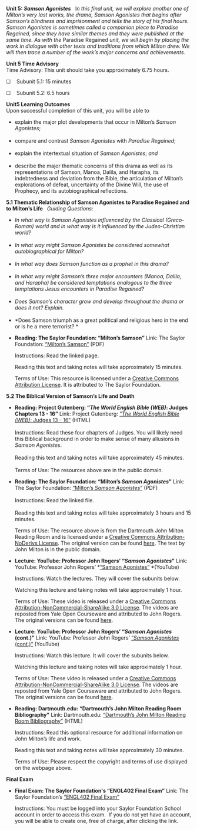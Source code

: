 **Unit 5: *Samson Agonistes*** <span id="5"></span> 
I*n this final unit, we will explore another one of Milton’s very last
works, the drama, Samson Agonistes that begins after Samson’s blindness
and imprisonment and tells the story of his final hours. Samson
Agonistes is sometimes called a companion piece to Paradise Regained,
since they have similar themes and they were published at the same time.
As with the* Paradise Regained *unit, we will begin by placing the work
in dialogue with other texts and traditions from which Milton drew. We
will then trace a number of the work’s major concerns and achievements.*

**Unit 5 Time Advisory**  
Time Advisory: This unit should take you approximately 6.75 hours.  
  
 ☐    Subunit 5.1: 15 minutes  
  
 ☐    Subunit 5.2: 6.5 hours

**Unit5 Learning Outcomes**  
Upon successful completion of this unit, you will be able to  
-   explain the major plot developments that occur in Milton’s *Samson
    Agonistes*;  
      
-   compare and contrast *Samson Agonistes* with *Paradise Regained*;  
      
-   explain the intertextual situation of *Samson Agonistes*; *and*  
      
-   describe the major thematic concerns of this drama as well as its
    representations of Samson, Manoa, Dalila, and Harapha, its
    indebtedness and deviation from the Bible, the articulation of
    Milton’s explorations of defeat, uncertainty of the Divine Will, the
    use of Prophecy, and its autobiographical reflections.

**5.1 Thematic Relationship of Samson Agonistes to Paradise Regained and
to Milton’s Life** <span id="5.1"></span> 
*Guiding Questions:*  

-   *In what way is Samson Agonistes influenced by the Classical
    (Greco-Roman) world and in what way is it influenced by the
    Judeo-Christian world?*  
      
-   *In what way might Samson Agonistes be considered somewhat
    autobiographical for Milton?*  
      
-   *In what way does Samson function as a prophet in this drama?*  
      
-   *In what way might Samson’s three major encounters (Manoa, Dalila,
    and Harapha) be considered temptations analogous to the three
    temptations Jesus encounters in Paradise Regained?*  
      
-   *Does Samson’s character grow and develop throughout the drama or
    does it not? Explain.*  
      
-   *Does Samson triumph as a great political and religious hero in the
    end or is he a mere terrorist? *

<!-- -->

-   **Reading: The Saylor Foundation: “Milton’s Samson”**
    Link: The Saylor Foundation: [“Milton’s
    Samson”](http://www.saylor.org/site/wp-content/uploads/2013/06/ENGL402-OC-5.1-Miltons-Samson-FINAL.pdf)
    (PDF)  
      
     Instructions: Read the linked page.  
      
     Reading this text and taking notes will take approximately 15
    minutes.  
      
     Terms of Use: This resource is licensed under a [Creative Commons
    Attribution License](http://creativecommons.org/licenses/by/3.0/).
    It is attributed to The Saylor Foundation. 

**5.2 The Biblical Version of Samson’s Life and Death** <span
id="5.2"></span> 
-   **Reading: Project Gutenberg: “*The World English Bible (WEB)*:
    Judges Chapters 13 - 16”**
    Link: Project Gutenberg: [“*The World English Bible (WEB)*: Judges
    13 - 16”](http://www.gutenberg.org/dirs/etext05/web0710h.htm)
    (HTML)  
        
     Instructions: Read these four chapters of Judges. You will likely
    need this Biblical background in order to make sense of many
    allusions in *Samson Agonistes*.  
        
     Reading this text and taking notes will take approximately 45
    minutes.  
        
     Terms of Use: The resources above are in the public domain. 

-   **Reading: The Saylor Foundation: “Milton’s *Samson Agonistes*”**
    Link: The Saylor Foundation: [“Milton’s *Samson
    Agonistes*”](http://www.saylor.org/site/wp-content/uploads/2012/08/ENGL402-Milton-Samson-Agonistes.pdf) (PDF)  
        
     Instructions: Read the linked file.  
        
     Reading this text and taking notes will take approximately 3 hours
    and 15 minutes.  
      
     Terms of Use: The resource above is from the Dartmouth John Milton
    Reading Room and is licensed under a [Creative Commons
    Attribution-NoDerivs
    License](http://creativecommons.org/licenses/by-nd/3.0/us/). The
    original version can be
    found [here](http://www.dartmouth.edu/~milton/reading_room/pr/book_1/index.shtml).
    The text by John Milton is in the public domain. 

-   **Lecture: YouTube: Professor John Rogers’ “*Samson Agonistes*”**
    Link: YouTube: Professor John Rogers’ *[“Samson
    Agonistes”](http://www.youtube.com/watch?v=JBYnHy6YxOU) *(YouTube)  
      
     Instructions: Watch the lectures. They will cover the subunits
    below.  
      
     Watching this lecture and taking notes will take approximately 1
    hour.  
      
     Terms of Use: These video is released under a [Creative Commons
    Attribution-NonCommercial-ShareAlike 3.0
    License](http://creativecommons.org/licenses/by-nc-sa/3.0/us/). The
    videos are reposted from Yale Open Courseware and attributed to John
    Rogers. The original versions can be
    found [here](http://oyc.yale.edu/english/engl-220#sessions). 

-   **Lecture: YouTube: Professor John Rogers’ “*Samson Agonistes*
    (cont.)”**
    Link: YouTube: Professor John Rogers’ [“*Samson Agonistes*
    (cont.)”](http://www.youtube.com/watch?v=at3F0DFArpQ) (YouTube)  
      
     Instructions: Watch this lecture. It will cover the subunits
    below.  
      
     Watching this lecture and taking notes will take approximately 1
    hour.  
      
     Terms of Use: These video is released under a [Creative Commons
    Attribution-NonCommercial-ShareAlike 3.0
    License](http://creativecommons.org/licenses/by-nc-sa/3.0/us/). The
    videos are reposted from Yale Open Courseware and attributed to John
    Rogers. The original versions can be
    found [here](http://oyc.yale.edu/english/engl-220#sessions). 

-   **Reading: Dartmouth.edu: “Dartmouth’s John Milton Reading Room
    Bibliography”**
    Link: Dartmouth.edu: [“Dartmouth’s John Milton Reading Room
    Bibliography”](http://www.dartmouth.edu/~milton/reading_room/bibliography/a-b/index.shtml) (HTML)  
      
     Instructions: Read this optional resource for additional
    information on John Milton’s life and work.  
      
     Reading this text and taking notes will take approximately 30
    minutes.  
      
     Terms of Use: Please respect the copyright and terms of use
    displayed on the webpage above.

**Final Exam** <span id="6"></span> 
-   **Final Exam: The Saylor Foundation's “ENGL402 Final Exam”**
    Link: The Saylor Foundation’s [“ENGL402 Final
    Exam”](http://school.saylor.org/mod/quiz/view.php?id=1401)  
      
     Instructions: You must be logged into your Saylor Foundation School
    account in order to access this exam.  If you do not yet have an
    account, you will be able to create one, free of charge, after
    clicking the link.


